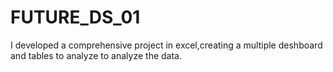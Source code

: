 # FUTURE_DS_01
I developed a comprehensive project in excel,creating a multiple deshboard and tables to analyze to analyze the data.
